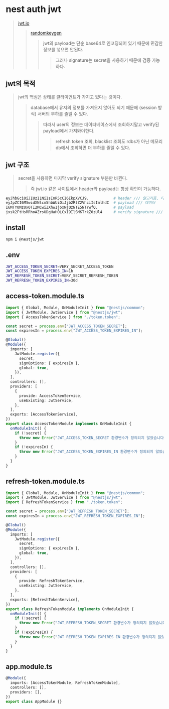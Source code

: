 # nest auth jwt

> [jwt.io](https://jwt.io/)
>
> > [randomkeygen](https://randomkeygen.com/)
> >
> > > jwt의 payload는 단순 base64로 인코딩되어 있기 때문에 민감한 정보를 넣으면 안된다.
> > >
> > > > 그러나 signature는 secret을 사용하기 때문에 검증 가능하다.

## jwt의 목적

> jwt의 핵심은 상태를 클라이언트가 가지고 있다는 것이다.
>
> > database에서 유저의 정보를 가져오지 않아도 되기 때문에 (session 방식) 서버의 부하를 줄일 수 있다.
> >
> > > 따라서 user의 정보는 데이터베이스에서 조회하지말고 verify된 payload에서 가져와야한다.
> > >
> > > > refresh token 조회, blacklist 조회도 rdbs가 아닌 메모리 db에서 조회하면 더 부하를 줄일 수 있다.

## jwt 구조

> secret을 사용하면 마지막 verify signature 부분만 바뀐다.
>
> > 즉 jwt.io 같은 사이트에서 header와 payload는 항상 확인이 가능하다.

```sh
eyJhbGciOiJIUzI1NiIsInR5cCI6IkpXVCJ9.           # header /// 알고리즘, 타입
eyJpZCI6MSwidXNlcm5hbWUiOiJjb2RlZ2VhciIsImlhdC  # payload /// 데이터
I6MTY0MzUxOTI2MCwiZXhwIjoxNjQzNTE5NTYwfQ.       # payload
jxsk2FtHsRRhoAZrsUDgHaHOLCxI9IlSMKTrkZ0zUl4     # verify signature /// secret을 사용하여 생성되는 랜덤한 값
```

## install

```sh
npm i @nestjs/jwt
```

## .env

```sh
JWT_ACCESS_TOKEN_SECRET=VERY_SECRET_ACCESS_TOKEN
JWT_ACCESS_TOKEN_EXPIRES_IN=1h
JWT_REFRESH_TOKEN_SECRET=VERY_SECRET_REFRESH_TOKEN
JWT_REFRESH_TOKEN_EXPIRES_IN=30d
```

## access-token.module.ts

```ts
import { Global, Module, OnModuleInit } from "@nestjs/common";
import { JwtModule, JwtService } from "@nestjs/jwt";
import { AccessTokenService } from "./token.token";

const secret = process.env["JWT_ACCESS_TOKEN_SECRET"];
const expiresIn = process.env["JWT_ACCESS_TOKEN_EXPIRES_IN"];

@Global()
@Module({
  imports: [
    JwtModule.register({
      secret,
      signOptions: { expiresIn },
      global: true,
    }),
  ],
  controllers: [],
  providers: [
    {
      provide: AccessTokenService,
      useExisting: JwtService,
    },
  ],
  exports: [AccessTokenService],
})
export class AccessTokenModule implements OnModuleInit {
  onModuleInit() {
    if (!secret) {
      throw new Error("JWT_ACCESS_TOKEN_SECRET 환경변수가 정의되지 않았습니다.");
    }
    if (!expiresIn) {
      throw new Error("JWT_ACCESS_TOKEN_EXPIRES_IN 환경변수가 정의되지 않았습니다.");
    }
  }
}
```

## refresh-token.module.ts

```ts
import { Global, Module, OnModuleInit } from "@nestjs/common";
import { JwtModule, JwtService } from "@nestjs/jwt";
import { RefreshTokenService } from "./token.token";

const secret = process.env["JWT_REFRESH_TOKEN_SECRET"];
const expiresIn = process.env["JWT_REFRESH_TOKEN_EXPIRES_IN"];

@Global()
@Module({
  imports: [
    JwtModule.register({
      secret,
      signOptions: { expiresIn },
      global: true,
    }),
  ],
  controllers: [],
  providers: [
    {
      provide: RefreshTokenService,
      useExisting: JwtService,
    },
  ],
  exports: [RefreshTokenService],
})
export class RefreshTokenModule implements OnModuleInit {
  onModuleInit() {
    if (!secret) {
      throw new Error("JWT_REFRESH_TOKEN_SECRET 환경변수가 정의되지 않았습니다.");
    }
    if (!expiresIn) {
      throw new Error("JWT_REFRESH_TOKEN_EXPIRES_IN 환경변수가 정의되지 않았습니다.");
    }
  }
}
```

## app.module.ts

```ts
@Module({
  imports: [AccessTokenModule, RefreshTokenModule],
  controllers: [],
  providers: [],
})
export class AppModule {}
```

